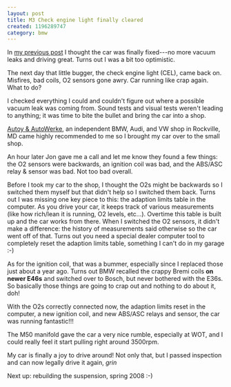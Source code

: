 ```yaml
--- 
layout: post
title: M3 Check engine light finally cleared
created: 1196289747
category: bmw
---
```

In <a href="http://tedserbinski.com/2007/09/17/rebuilding-bmw-intake-s52-m50-intake-manifold-conversion-day-7">my previous post</a> I thought the car was finally fixed---no more vacuum leaks and driving great. Turns out I was a bit too optimistic.

The next day that little bugger, the check engine light (CEL), came back on. Misfires, bad coils, O2 sensors gone awry. Car running like crap again. What to do?

I checked everything I could and couldn't figure out where a possible vacuum leak was coming from. Sound tests and visual tests weren't leading to anything; it was time to bite the bullet and bring the car into a shop.

<a href="http://www.autoy-autowerke.com/">Autoy & AutoWerke</a>, an independent BMW, Audi, and VW shop in Rockville, MD came highly recommended to me so I brought my car over to the small shop.

An hour later Jon gave me a call and let me know they found a few things: the O2 sensors were backwards, an ignition coil was bad, and the ABS/ASC relay & sensor was bad. Not too bad overall.

Before I took my car to the shop, I thought the O2s might be backwards so I switched them myself but that didn't help so I switched them back. Turns out I was missing one key piece to this: the adaption limits table in the computer. As you drive your car, it keeps track of various measurements (like how rich/lean it is running, O2 levels, etc...). Overtime this table is built up and the car works from there. When I switched the O2 sensors, it didn't make a difference: the history of measurements said otherwise so the car went off of that. Turns out you need a special dealer computer tool to completely reset the adaption limits table, something I can't do in my garage :-)

As for the ignition coil, that was a bummer, especially since I replaced those just about a year ago. Turns out BMW recalled the crappy Bremi coils <strong>on newer E46s</strong> and switched over to Bosch, but never bothered with the E36s. So basically those things are going to crap out and nothing to do about it, doh! 

With the O2s correctly connected now, the adaption limits reset in the computer, a new ignition coil, and new ABS/ASC relays and sensor, the car was running fantastic!!!

The M50 manifold gave the car a very nice rumble, especially at WOT, and I could really feel it start pulling right around 3500rpm. 

My car is finally a joy to drive around! Not only that, but I passed inspection and can now legally drive it again, *grin*

Next up: rebuilding the suspension, spring 2008 :-)
